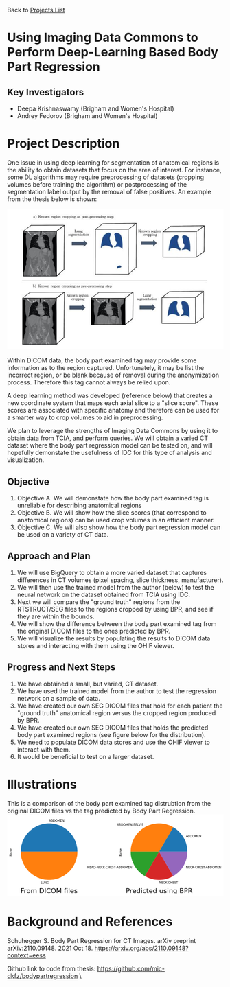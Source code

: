 Back to [Projects List](../../README.md#ProjectsList)

# Using Imaging Data Commons to Perform Deep-Learning Based Body Part Regression

## Key Investigators

- Deepa Krishnaswamy (Brigham and Women's Hospital)
- Andrey Fedorov (Brigham and Women's Hospital)

# Project Description

One issue in using deep learning for segmentation of anatomical regions is the ability to obtain datasets that focus on the area of interest. For instance, some DL algorithms may require preprocessing of datasets (cropping volumes before training the algorithm) or postprocessing of the segmentation label output by the removal of false positives. An example from the thesis below is shown: 

![Region cropping](thesis_cropped_lung.JPG)

Within DICOM data, the body part examined tag may provide some information as to the region captured. Unfortunately, it may be list the incorrect region, or be blank because of removal during the anonymization process. Therefore this tag cannot always be relied upon. 

A deep learning method was developed (reference below) that creates a new coordinate system that maps each axial slice to a "slice score". These scores are associated with specific anatomy and therefore can be used for a smarter way to crop volumes to aid in preprocessing.  

We plan to leverage the strengths of Imaging Data Commons by using it to obtain data from TCIA, and perform queries. We will obtain a varied CT dataset where the body part regression model can be tested on, and will hopefully demonstate the usefulness of IDC for this type of analysis and visualization. 

## Objective

<!-- Describe here WHAT you would like to achieve (what you will have as end result). -->

1. Objective A. We will demonstate how the body part examined tag is unreliable for describing anatomical regions
1. Objective B. We will show how the slice scores (that correspond to anatomical regions) can be used crop volumes in an efficient manner. 
1. Objective C. We will also show how the body part regression model can be used on a variety of CT data. 

## Approach and Plan

<!-- Describe here HOW you would like to achieve the objectives stated above. -->

1. We will use BigQuery to obtain a more varied dataset that captures differences in CT volumes (pixel spacing, slice thickness, manufacturer). 
1. We will then use the trained model from the author (below) to test the neural network on the dataset obtained from TCIA using IDC. 
1. Next we will compare the "ground truth" regions from the RTSTRUCT/SEG files to the regions cropped by using BPR, and see if they are within the bounds.
1. We will show the difference between the body part examined tag from the original DICOM files to the ones predicted by BPR. 
1. We will visualize the results by populating the results to DICOM data stores and interacting with them using the OHIF viewer. 

## Progress and Next Steps

<!-- Update this section as you make progress, describing of what you have ACTUALLY DONE. If there are specific steps that you could not complete then you can describe them here, too. -->

1. We have obtained a small, but varied, CT dataset. 
1. We have used the trained model from the author to test the regression network on a sample of data. 
1. We have created our own SEG DICOM files that hold for each patient the "ground truth" anatomical region versus the cropped region produced by BPR. 
1. We have created our own SEG DICOM files that holds the predicted body part examined regions (see figure below for the distribution).  
1. We need to populate DICOM data stores and use the OHIF viewer to interact with them. 
1. It would be beneficial to test on a larger dataset. 

# Illustrations

This is a comparison of the body part examined tag distrubtion from the original DICOM files vs the tag predicted by Body Part Regression. 
![Body part examined tag distributions](pie_charts_initial.png)

<!-- Add pictures and links to videos that demonstrate what has been accomplished.
![Description of picture](Example2.jpg)
![Some more images](Example2.jpg)
-->

# Background and References

<!-- If you developed any software, include link to the source code repository. If possible, also add links to sample data, and to any relevant publications. -->

Schuhegger S. Body Part Regression for CT Images. arXiv preprint arXiv:2110.09148. 2021 Oct 18. https://arxiv.org/abs/2110.09148?context=eess 

Github link to code from thesis: https://github.com/mic-dkfz/bodypartregression \
